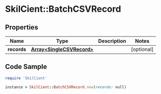 # SkilCient::BatchCSVRecord

## Properties

Name | Type | Description | Notes
------------ | ------------- | ------------- | -------------
**records** | [**Array&lt;SingleCSVRecord&gt;**](SingleCSVRecord.md) |  | [optional] 

## Code Sample

```ruby
require 'SkilCient'

instance = SkilCient::BatchCSVRecord.new(records: null)
```



